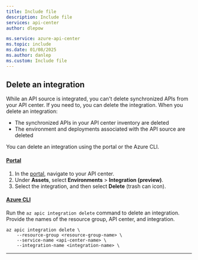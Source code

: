 ```yaml
---
title: Include file
description: Include file
services: api-center
author: dlepow

ms.service: azure-api-center
ms.topic: include
ms.date: 01/08/2025
ms.author: danlep
ms.custom: Include file
---
```


## Delete an integration

While an API source is integrated, you can't delete synchronized APIs from your API center. If you need to, you can delete the integration. When you delete an integration:

* The synchronized APIs in your API center inventory are deleted
* The environment and deployments associated with the API source are deleted

You can delete an integration using the portal or the Azure CLI. 

#### [Portal](#tab/portal)

1. In the [portal](https://portal.azure.com), navigate to your API center.
1. Under **Assets**, select **Environments** > **Integration (preview)**.
1. Select the integration, and then select **Delete** (trash can icon). 

#### [Azure CLI](#tab/cli)

Run the `az apic integration delete` command to delete an integration. Provide the names of the resource group, API center, and integration.

```azurecli
az apic integration delete \
    --resource-group <resource-group-name> \
    --service-name <api-center-name> \
    --integration-name <integration-name> \
```
---